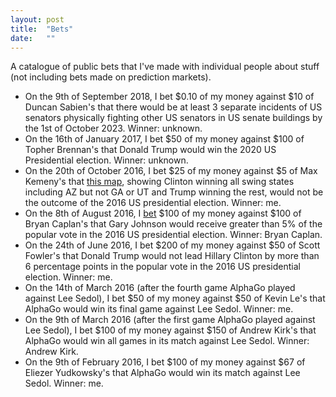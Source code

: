 ```yaml
---
layout: post
title:  "Bets"
date:   ""
---
```


A catalogue of public bets that I've made with individual people about stuff (not including bets made on prediction markets).


* On the 9th of September 2018, I bet $0.10 of my money against $10 of Duncan Sabien's that there would be at least 3 separate incidents of US senators physically fighting other US senators in US senate buildings by the 1st of October 2023. Winner: unknown.
* On the 16th of January 2017, I bet $50 of my money against $100 of Topher Brennan's that Donald Trump would win the 2020 US Presidential election. Winner: unknown.
* On the 20th of October 2016, I bet $25 of my money against $5 of Max Kemeny's that [this map](http://www.270towin.com/maps/3n2dY), showing Clinton winning all swing states including AZ but not GA or UT and Trump winning the rest, would not be the outcome of the 2016 US presidential election. Winner: me.
* On the 8th of August 2016, I [bet](http://econlog.econlib.org/archives/2016/08/johnson_bet.html) $100 of my money against $100 of Bryan Caplan's that Gary Johnson would receive greater than 5% of the popular vote in the 2016 US presidential election. Winner: Bryan Caplan.
* On the 24th of June 2016, I bet $200 of my money against $50 of Scott Fowler's that Donald Trump would not lead Hillary Clinton by more than 6 percentage points in the popular vote in the 2016 US presidential election. Winner: me.
* On the 14th of March 2016 (after the fourth game AlphaGo played against Lee Sedol), I bet $50 of my money against $50 of Kevin Le's that AlphaGo would win its final game against Lee Sedol. Winner: me.
* On the 9th of March 2016 (after the first game AlphaGo played against Lee Sedol), I bet $100 of my money against $150 of Andrew Kirk's that AlphaGo would win all games in its match against Lee Sedol. Winner: Andrew Kirk.
* On the 9th of February 2016, I bet $100 of my money against $67 of Eliezer Yudkowsky's that AlphaGo would win its match against Lee Sedol. Winner: me.
